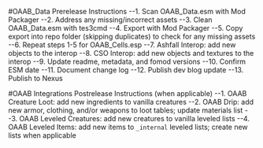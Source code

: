 #OAAB_Data Prerelease Instructions
--1. Scan OAAB_Data.esm with Mod Packager
--2. Address any missing/incorrect assets
--3. Clean OAAB_Data.esm with tes3cmd
--4. Export with Mod Packager
--5. Copy export into repo folder (skipping duplicates) to check for any missing assets
--6. Repeat steps 1-5 for OAAB_Cells.esp
--7. Ashfall Interop: add new objects to the interop
--8. CSO Interop: add new objects and textures to the interop
--9. Update readme, metadata, and fomod versions
--10. Confirm ESM date
--11. Document change log
--12. Publish dev blog update
--13. Publish to Nexus

#OAAB Integrations Postrelease Instructions (when applicable)
--1. OAAB Creature Loot: add new ingredients to vanilla creatures
--2. OAAB Drip: add new armor, clothing, and/or weapons to loot tables; update materials list
--3. OAAB Leveled Creatures: add new creatures to vanilla leveled lists
--4. OAAB Leveled Items: add new items to `_internal` leveled lists; create new lists when applicable